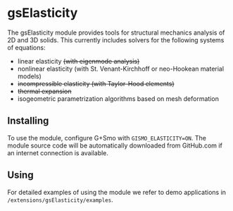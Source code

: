 # gsElasticity
The gsElasticity module provides tools for structural mechanics analysis of 2D and 3D solids. This currently includes solvers for the following systems of equations:
- linear elasticity ~~(with eigenmode analysis)~~
- nonlinear elasticity (with St. Venant-Kirchhoff or neo-Hookean material models)
- ~~incompressible elasticity (with Taylor-Hood elements)~~
- ~~thermal expansion~~
- isogeometric parametrization algorithms based on mesh deformation

## Installing
To use the module, configure G+Smo with `GISMO_ELASTICITY=ON`. The module source code will be automatically downloaded from GitHub.com if an internet connection is available.

## Using
For detailed examples of using the module we refer to demo applications in `/extensions/gsElasticity/examples`. 
